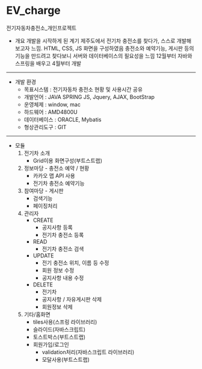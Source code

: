 # EV_charge

전기자동차충전소_개인프로젝트

+ 개요
개발을 시작하게 된 계기
제주도에서 전기차 충전소를 찾다가, 스스로 개발해보고자 느낌.  HTML, CSS, JS 화면을 구성하였음
충전소와 예약기능, 게시판 등의 기능을 만드려고 찾다보니 서버와 데이터베이스의 필요성을 느낌
12월부터 자바와 스프링을 배우고 4월부터 개발 

-----------------
+ 개발 환경
  + 목표시스템 : 전기자동차 충전소 현황 및 사용시간 공유
  + 개발언어 : JAVA SPRING
    JS, Jquery, AJAX, BootStrap
  + 운영체제 : window, mac
  + 하드웨어 : AMD4800U
  + 데이터베이스 : ORACLE, Mybatis
  + 형상관리도구 : GIT

-----------------
+ 모듈
  1. 전기차 소개
      + Grid이용 화면구성(부트스트랩)
  3. 정보마당 - 충전소 예약 / 현황
      + 카카오 맵 API 사용
      + 전기차 충전소 예약기능
  5. 참여마당 - 게시판
      + 검색기능
      + 페이징처리
  7. 관리자
      + CREATE
          + 공지사항 등록
          + 전기차 충전소 등록
      + READ
          + 전기차 충전소 검색
      + UPDATE
          + 전기 충전소 위치, 이름 등 수정
          + 회원 정보 수정
          + 공지사항 내용 수정
      + DELETE
          + 전기차 
          + 공지사항 / 자유게시판 삭제
          + 회원정보 삭제
  9. 기타/홈화면
      + tiles사용(스프링 라이브러리)
      + 슬라이드(자바스크립트)
      + 토스트박스(부트스트랩)
      + 회원가입/로그인
          + validation처리(자바스크립트 라이브러리)
          + 모달사용(부트스트랩)
      
